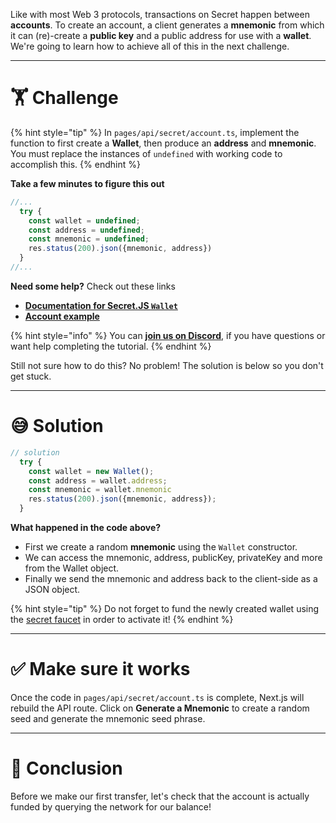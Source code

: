 Like with most Web 3 protocols, transactions on Secret happen between **accounts**. To create an account, a client generates a **mnemonic** from which it can (re)-create a **public key** and a public address for use with a **wallet**. We're going to learn how to achieve all of this in the next challenge.

---

# 🏋️ Challenge

{% hint style="tip" %}
In `pages/api/secret/account.ts`, implement the function to first create a **Wallet**, then produce an **address** and **mnemonic**. You must replace the instances of `undefined` with working code to accomplish this.
{% endhint %}

**Take a few minutes to figure this out**

```typescript
//...
  try {
    const wallet = undefined;
    const address = undefined;
    const mnemonic = undefined;
    res.status(200).json({mnemonic, address})
  }
//...
```

**Need some help?** Check out these links

- [**Documentation for Secret.JS `Wallet`**](https://github.com/scrtlabs/secret.js#wallet)
- [**Account example**](https://github.com/scrtlabs/SecretJS-Templates/blob/master/2_creating_account/create_account.js)

{% hint style="info" %}
You can [**join us on Discord**](https://discord.gg/fszyM7K), if you have questions or want help completing the tutorial.
{% endhint %}

Still not sure how to do this? No problem! The solution is below so you don't get stuck.

---

# 😅 Solution

```typescript
// solution
  try {
    const wallet = new Wallet();
    const address = wallet.address;
    const mnemonic = wallet.mnemonic
    res.status(200).json({mnemonic, address});
  }
```

**What happened in the code above?**

- First we create a random **mnemonic** using the `Wallet` constructor.
- We can access the mnemonic, address, publicKey, privateKey and more from the Wallet object.
- Finally we send the mnemonic and address back to the client-side as a JSON object.

{% hint style="tip" %}
Do not forget to fund the newly created wallet using the [secret faucet](https://faucet.pulsar.scrttestnet.com) in order to activate it!
{% endhint %}

---

# ✅ Make sure it works

Once the code in `pages/api/secret/account.ts` is complete, Next.js will rebuild the API route. Click on **Generate a Mnemonic** to create a random seed and generate the mnemonic seed phrase.

---

# 🏁 Conclusion

Before we make our first transfer, let's check that the account is actually funded by querying the network for our balance!
